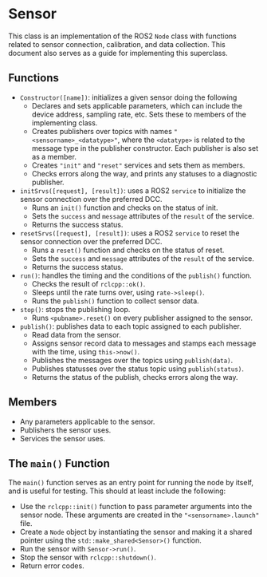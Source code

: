 # Sensor
This class is an implementation of the ROS2 `Node` class with functions related to sensor connection, calibration, and data collection. This document also serves as a guide for implementing this superclass.

## Functions
- `Constructor([name])`: initializes a given sensor doing the following
    - Declares and sets applicable parameters, which can include the device address, sampling rate, etc. Sets these to members of the implementing class.
    - Creates publishers over topics with names `"<sensorname>_<datatype>"`, where the `<datatype>` is related to the message type in the publisher constructor. Each publisher is also set as a member.
    - Creates `"init"` and `"reset"` services and sets them as members.
    - Checks errors along the way, and prints any statuses to a diagnostic publisher.
- `initSrvs([request], [result])`: uses a ROS2 `service` to initialize the sensor connection over the preferred DCC.
    - Runs an `init()` function and checks on the status of init.
    - Sets the `success` and `message` attributes of the `result` of the service.
    - Returns the success status.
- `resetSrvs([request], [result])`: uses a ROS2 `service` to reset the sensor connection over the preferred DCC.
    - Runs a `reset()` function and checks on the status of reset.
    - Sets the `success` and `message` attributes of the `result` of the service.
    - Returns the success status.
- `run()`: handles the timing and the conditions of the `publish()` function.
    - Checks the result of `rclcpp::ok()`.
    - Sleeps until the rate turns over, using `rate->sleep()`.
    - Runs the `publish()` function to collect sensor data.
- `stop()`: stops the publishing loop.
    - Runs `<pubname>.reset()` on every publisher assigned to the sensor.
- `publish()`: publishes data to each topic assigned to each publisher.
    - Read data from the sensor.
    - Assigns sensor record data to messages and stamps each message with the time, using `this->now()`.
    - Publishes the messages over the topics using `publish(data)`.
    - Publishes statusses over the status topic using `publish(status)`.
    - Returns the status of the publish, checks errors along the way.

## Members
- Any parameters applicable to the sensor.
- Publishers the sensor uses.
- Services the sensor uses.

## The `main()` Function
The `main()` function serves as an entry point for running the node by itself, and is useful for testing. This should at least include the following:
- Use the `rclcpp::init()` function to pass parameter arguments into the sensor node. These arguments are created in the `"<sensorname>.launch"` file.
- Create a `Node` object by instantiating the sensor and making it a shared pointer using the `std::make_shared<Sensor>()` function.
- Run the sensor with `Sensor->run()`.
- Stop the sensor with `rclcpp::shutdown()`.
- Return error codes.
